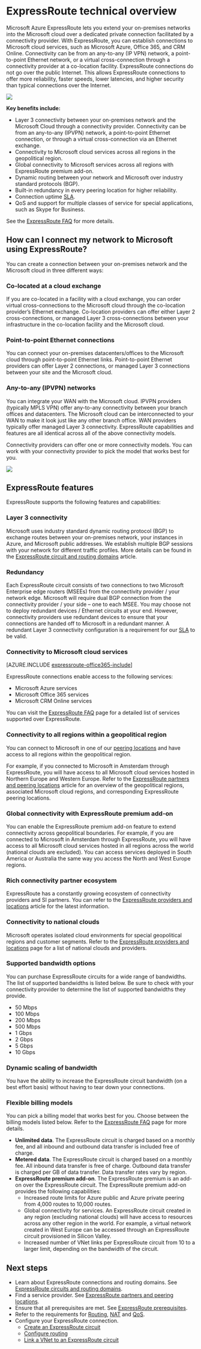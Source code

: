 <properties 
   pageTitle="Introduction to ExpressRoute | Microsoft Azure"
   description="This page provides an overview of the ExpressRoute service, including how an ExpressRoute connection works."
   documentationCenter="na"
   services="expressroute"
   authors="cherylmc"
   manager="carmonm"
   editor=""/>
<tags 
   ms.service="expressroute"
   ms.devlang="na"
   ms.topic="get-started-article" 
   ms.tgt_pltfrm="na"
   ms.workload="infrastructure-services" 
   ms.date="10/10/2016"
   ms.author="cherylmc"/>

# <a name="expressroute-technical-overview"></a>ExpressRoute technical overview

Microsoft Azure ExpressRoute lets you extend your on-premises networks into the Microsoft cloud over a dedicated private connection facilitated by a connectivity provider. With ExpressRoute, you can establish connections to Microsoft cloud services, such as Microsoft Azure, Office 365, and CRM Online. Connectivity can be from an any-to-any (IP VPN) network, a point-to-point Ethernet network, or a virtual cross-connection through a connectivity provider at a co-location facility. ExpressRoute connections do not go over the public Internet. This allows ExpressRoute connections to offer more reliability, faster speeds, lower latencies, and higher security than typical connections over the Internet.

![](./media/expressroute-introduction/expressroute-basic.png)

**Key benefits include:**

- Layer 3 connectivity between your on-premises network and the Microsoft Cloud through a connectivity provider. Connectivity can be from an any-to-any (IPVPN) network, a point-to-point Ethernet connection, or through a virtual cross-connection via an Ethernet exchange.
- Connectivity to Microsoft cloud services across all regions in the geopolitical region.
- Global connectivity to Microsoft services across all regions with ExpressRoute premium add-on.
- Dynamic routing between your network and Microsoft over industry standard protocols (BGP).
- Built-in redundancy in every peering location for higher reliability.
- Connection uptime [SLA](https://azure.microsoft.com/support/legal/sla/).
- QoS and support for multiple classes of service for special applications, such as Skype for Business.

See the [ExpressRoute FAQ](expressroute-faqs.md) for more details.

## <a name="howtoconnect"></a>How can I connect my network to Microsoft using ExpressRoute?

You can create a connection between your on-premises network and the Microsoft cloud in three different ways:

### <a name="co-located-at-a-cloud-exchange"></a>Co-located at a cloud exchange

If you are co-located in a facility with a cloud exchange, you can order virtual cross-connections to the Microsoft cloud through the co-location provider’s Ethernet exchange. Co-location providers can offer either Layer 2 cross-connections, or managed Layer 3 cross-connections between your infrastructure in the co-location facility and the Microsoft cloud.

### <a name="point-to-point-ethernet-connections"></a>Point-to-point Ethernet connections 

You can connect your on-premises datacenters/offices to the Microsoft cloud through point-to-point Ethernet links. Point-to-point Ethernet providers can offer Layer 2 connections, or managed Layer 3 connections between your site and the Microsoft cloud.

### <a name="any-to-any-ipvpn-networks"></a>Any-to-any (IPVPN) networks

You can integrate your WAN with the Microsoft cloud. IPVPN providers (typically MPLS VPN) offer any-to-any connectivity between your branch offices and datacenters. The Microsoft cloud can be interconnected to your WAN to make it look just like any other branch office. WAN providers typically offer managed Layer 3 connectivity. ExpressRoute capabilities and features are all identical across all of the above connectivity models. 

Connectivity providers can offer one or more connectivity models. You can work with your connectivity provider to pick the model that works best for you.

![](./media/expressroute-introduction/expressroute-connectivitymodels.png)



## <a name="expressroute-features"></a>ExpressRoute features

ExpressRoute supports the following features and capabilities: 

### <a name="layer-3-connectivity"></a>Layer 3 connectivity

Microsoft uses industry standard dynamic routing protocol (BGP) to exchange routes between your on-premises network, your instances in Azure, and Microsoft public addresses.  We establish multiple BGP sessions with your network for different traffic profiles. More details can be found in the [ExpressRoute circuit and routing domains](expressroute-circuit-peerings.md) article.

### <a name="redundancy"></a>Redundancy

Each ExpressRoute circuit consists of two connections to two Microsoft Enterprise edge routers (MSEEs) from the connectivity provider / your network edge. Microsoft will require dual BGP connection from the connectivity provider / your side – one to each MSEE. You may choose not to deploy redundant devices / Ethernet circuits at your end. However, connectivity providers use redundant devices to ensure that your connections are handed off to Microsoft in a redundant manner. A redundant Layer 3 connectivity configuration is a requirement for our [SLA](https://azure.microsoft.com/support/legal/sla/) to be valid. 

### <a name="connectivity-to-microsoft-cloud-services"></a>Connectivity to Microsoft cloud services

[AZURE.INCLUDE [expressroute-office365-include](../../includes/expressroute-office365-include.md)]

ExpressRoute connections enable access to the following services:

- Microsoft Azure services
- Microsoft Office 365 services
- Microsoft CRM Online services 
 
You can visit the [ExpressRoute FAQ](expressroute-faqs.md) page for a detailed list of services supported over ExpressRoute.

### <a name="connectivity-to-all-regions-within-a-geopolitical-region"></a>Connectivity to all regions within a geopolitical region

You can connect to Microsoft in one of our [peering locations](expressroute-locations.md) and have access to all regions within the geopolitical region. 

For example, if you connected to Microsoft in Amsterdam through ExpressRoute, you will have access to all Microsoft cloud services hosted in Northern Europe and Western Europe. Refer to the [ExpressRoute partners and peering locations](expressroute-locations.md) article for an overview of the geopolitical regions, associated Microsoft cloud regions, and corresponding ExpressRoute peering locations.

### <a name="global-connectivity-with-expressroute-premium-add-on"></a>Global connectivity with ExpressRoute premium add-on

You can enable the ExpressRoute premium add-on feature to extend connectivity across geopolitical boundaries. For example, if you are connected to Microsoft in Amsterdam through ExpressRoute, you will have access to all Microsoft cloud services hosted in all regions across the world (national clouds are excluded). You can access services deployed in South America or Australia the same way you access the North and West Europe regions.

### <a name="rich-connectivity-partner-ecosystem"></a>Rich connectivity partner ecosystem

ExpressRoute has a constantly growing ecosystem of connectivity providers and SI partners. You can refer to the [ExpressRoute providers and locations](expressroute-locations.md) article for the latest information.

### <a name="connectivity-to-national-clouds"></a>Connectivity to national clouds

Microsoft operates isolated cloud environments for special geopolitical regions and customer segments. Refer to the [ExpressRoute providers and locations](expressroute-locations.md) page for a list of national clouds and providers.

### <a name="supported-bandwidth-options"></a>Supported bandwidth options

You can purchase ExpressRoute circuits for a wide range of bandwidths. The list of supported bandwidths is listed below. Be sure to check with your connectivity provider to determine the list of supported bandwidths they provide.

- 50 Mbps
- 100 Mbps
- 200 Mbps
- 500 Mbps
- 1 Gbps
- 2 Gbps
- 5 Gbps
- 10 Gbps

### <a name="dynamic-scaling-of-bandwidth"></a>Dynamic scaling of bandwidth

You have the ability to increase the ExpressRoute circuit bandwidth (on a best effort basis) without having to tear down your connections. 

### <a name="flexible-billing-models"></a>Flexible billing models

You can pick a billing model that works best for you. Choose between the billing models listed below. Refer to the [ExpressRoute FAQ](expressroute-faqs.md) page for more details. 

- **Unlimited data**. The ExpressRoute circuit is charged based on a monthly fee, and all inbound and outbound data transfer is included free of charge. 
- **Metered data**. The ExpressRoute circuit is charged based on a monthly fee. All inbound data transfer is free of charge. Outbound data transfer is charged per GB of data transfer. Data transfer rates vary by region.
- **ExpressRoute premium add-on**. The ExpressRoute premium is an add-on over the ExpressRoute circuit. The ExpressRoute premium add-on provides the following capabilities: 
    - Increased route limits for Azure public and Azure private peering from 4,000 routes to 10,000 routes.
    - Global connectivity for services. An ExpressRoute circuit created in any region (excluding national clouds) will have access to resources across any other region in the world. For example, a virtual network created in West Europe can be accessed through an ExpressRoute circuit provisioned in Silicon Valley.
    - Increased number of VNet links per ExpressRoute circuit from 10 to a larger limit, depending on the bandwidth of the circuit.

## <a name="next-steps"></a>Next steps

- Learn about ExpressRoute connections and routing domains. See [ExpressRoute circuits and routing domains](expressroute-circuit-peerings.md).
- Find a service provider. See [ExpressRoute partners and peering locations](expressroute-locations.md).
- Ensure that all prerequisites are met. See [ExpressRoute prerequisites](expressroute-prerequisites.md).
- Refer to the requirements for [Routing](expressroute-routing.md), [NAT](expressroute-nat.md) and [QoS](expressroute-qos.md).
- Configure your ExpressRoute connection.
    - [Create an ExpressRoute circuit](expressroute-howto-circuit-classic.md)
    - [Configure routing](expressroute-howto-routing-classic.md)
    - [Link a VNet to an ExpressRoute circuit](expressroute-howto-linkvnet-classic.md)
